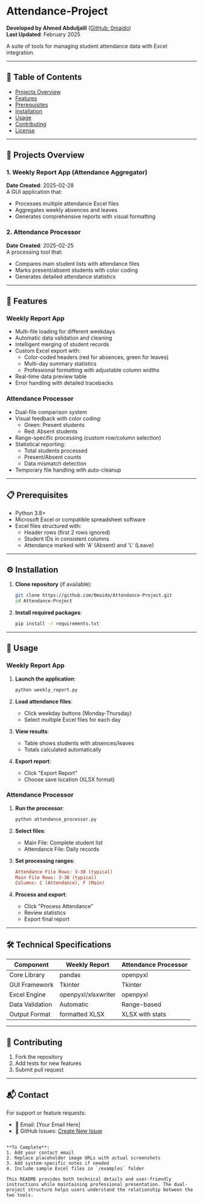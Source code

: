 # Attendance-Project 
**Developed by Ahmed Abduljalil** ([GitHub: 0maido](https://github.com/0maido))  
**Last Updated**: February 2025  

A suite of tools for managing student attendance data with Excel integration.

---

## 📑 Table of Contents
- [Projects Overview](#-projects-overview)
- [Features](#-features)
- [Prerequisites](#-prerequisites)
- [Installation](#-installation)
- [Usage](#-usage)
- [Contributing](#-contributing)
- [License](#-license)

---

## 📂 Projects Overview

### 1. Weekly Report App (Attendance Aggregator)
**Date Created**: 2025-02-28  
A GUI application that:
- Processes multiple attendance Excel files
- Aggregates weekly absences and leaves
- Generates comprehensive reports with visual formatting

### 2. Attendance Processor
**Date Created**: 2025-02-25  
A processing tool that:
- Compares main student lists with attendance files
- Marks present/absent students with color coding
- Generates detailed attendance statistics

---

## 🌟 Features

### Weekly Report App
- Multi-file loading for different weekdays
- Automatic data validation and cleaning
- Intelligent merging of student records
- Custom Excel export with:
  - Color-coded headers (red for absences, green for leaves)
  - Multi-day summary statistics
  - Professional formatting with adjustable column widths
- Real-time data preview table
- Error handling with detailed tracebacks

### Attendance Processor
- Dual-file comparison system
- Visual feedback with color coding:
  - Green: Present students
  - Red: Absent students
- Range-specific processing (custom row/column selection)
- Statistical reporting:
  - Total students processed
  - Present/Absent counts
  - Data mismatch detection
- Temporary file handling with auto-cleanup

---

## 📋 Prerequisites

- Python 3.8+
- Microsoft Excel or compatible spreadsheet software
- Excel files structured with:
  - Header rows (first 2 rows ignored)
  - Student IDs in consistent columns
  - Attendance marked with 'A' (Absent) and 'L' (Leave)

---

## ⚙️ Installation

1. **Clone repository** (if available):
   ```bash
   git clone https://github.com/0maido/Attendance-Project.git
   cd Attendance-Project
   ```

2. **Install required packages**:
   ```bash
   pip install -r requirements.txt
   ```

---

## 🚀 Usage

### Weekly Report App
1. **Launch the application**:
   ```bash
   python weekly_report.py
   ```

2. **Load attendance files**:
   - Click weekday buttons (Monday-Thursday)
   - Select multiple Excel files for each day

3. **View results**:
   - Table shows students with absences/leaves
   - Totals calculated automatically

4. **Export report**:
   - Click "Export Report"
   - Choose save location (XLSX format)


### Attendance Processor
1. **Run the processor**:
   ```bash
   python attendance_processor.py
   ```

2. **Select files**:
   - Main File: Complete student list
   - Attendance File: Daily records

3. **Set processing ranges**:
   ```ini
   Attendance File Rows: 3-38 (typical)
   Main File Rows: 3-38 (typical)
   Columns: C (Attendance), F (Main)
   ```

4. **Process and export**:
   - Click "Process Attendance"
   - Review statistics
   - Export final report


---

## 🛠 Technical Specifications

| Component              | Weekly Report       | Attendance Processor |
|------------------------|---------------------|----------------------|
| Core Library           | pandas              | openpyxl             |
| GUI Framework          | Tkinter             | Tkinter              |
| Excel Engine           | openpyxl/xlsxwriter | openpyxl             |
| Data Validation        | Automatic           | Range-based          |
| Output Format          | formatted XLSX      | XLSX with stats      |

---

## 🤝 Contributing

1. Fork the repository
2. Add tests for new features
3. Submit pull request


---

## 📬 Contact
For support or feature requests:
- 📧 Email: [Your Email Here]
- 💬 GitHub Issues: [Create New Issue](https://github.com/0maido/Attendance-Project/issues)
```

**To Complete**:
1. Add your contact email
2. Replace placeholder image URLs with actual screenshots
3. Add system-specific notes if needed
4. Include sample Excel files in `/examples` folder

This README provides both technical details and user-friendly instructions while maintaining professional presentation. The dual-project structure helps users understand the relationship between the two tools.

